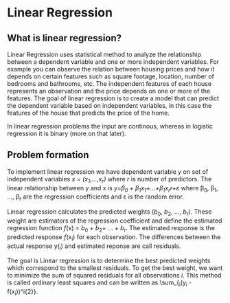 # Linear Regression
## What is linear regression?
Linear Regression uses statistical method to analyze the relationship between a dependent variable and one or more independent variables. For example you can observe the relation between housing prices and how it depends on certain features such as square footage, location, number of bedrooms and bathrooms, etc. The independent features of each house represents an observation and the price depends on one or more of the features. The goal of linear regression is to create a model that can predict the dependent variable based on independent variables, in this case the features of the house that predicts the price of the home.

In linear regression problems the input are continous, whereas in logistic regression it is binary (more on that later).


## Problem formation
To implement linear regression we have dependent variable _y_ on set of independent variables _x = (x<sub>1</sub>,...,x<sub>r</sub>)_ where _r_ is number of predictors. The linear relationship between y and x is _y=&beta;<sub>0</sub> + &beta;<sub>1</sub>x<sub>1</sub>+...+&beta;<sub>1</sub>x<sub>r</sub>r+&epsilon;_ where &beta;<sub>0</sub>, &beta;<sub>1</sub>, ..., &beta;<sub>r</sub> are the regression coefficients and &epsilon; is the random error.

Linear regression calculates the predicted weights (_b_<sub>0</sub>, _b_<sub>2</sub>, ..., _b_<sub>r</sub>). These weight are estimators of the regression coefficient and define the estimated regression function _f_(x) = _b_<sub>0</sub> + _b_<sub>2</sub>+ ... + _b_<sub>r</sub>. The estimated response is the predicted response _f_(x<sub>i</sub>) for each observation. The differences between the actual response y(<sub>i</sub>) and estimated reponse are call residuals. 

The goal is Linear regression is to determine the best predicted weights which correspond to the smallest residuals. To get the best weight, we want to minimize the sum of squared residuals for all observations _i_. This method is called ordinary least squares and can be written as \sum_{<sub>i</sub>(y<sub>i</sub> - f(x<sub>i</sub>))^i{2}}.
